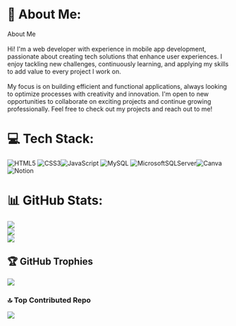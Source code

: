 # 💫 About Me:
About Me<br><br>Hi! I'm a web developer with experience in mobile app development, passionate about creating tech solutions that enhance user experiences. I enjoy tackling new challenges, continuously learning, and applying my skills to add value to every project I work on.<br><br>My focus is on building efficient and functional applications, always looking to optimize processes with creativity and innovation. I'm open to new opportunities to collaborate on exciting projects and continue growing professionally. Feel free to check out my projects and reach out to me!

# 💻 Tech Stack:
![HTML5](https://img.shields.io/badge/html5-%23E34F26.svg?style=for-the-badge&logo=html5&logoColor=white) ![CSS3](https://img.shields.io/badge/css3-%231572B6.svg?style=for-the-badge&logo=css3&logoColor=white)![JavaScript](https://img.shields.io/badge/javascript-%23323330.svg?style=for-the-badge&logo=javascript&logoColor=%23F7DF1E) ![MySQL](https://img.shields.io/badge/mysql-4479A1.svg?style=for-the-badge&logo=mysql&logoColor=white)  ![MicrosoftSQLServer](https://img.shields.io/badge/Microsoft%20SQL%20Server-CC2927?style=for-the-badge&logo=microsoft%20sql%20server&logoColor=white)![Canva](https://img.shields.io/badge/Canva-%2300C4CC.svg?style=for-the-badge&logo=Canva&logoColor=white)  ![Notion](https://img.shields.io/badge/Notion-%23000000.svg?style=for-the-badge&logo=notion&logoColor=white) 
# 📊 GitHub Stats:
![](https://github-readme-stats.vercel.app/api?username=JonathanCorreaC&theme=dark&hide_border=true&include_all_commits=true&count_private=true)<br/>
![](https://github-readme-streak-stats.herokuapp.com/?user=JonathanCorreaC&theme=dark&hide_border=true)<br/>
![](https://github-readme-stats.vercel.app/api/top-langs/?username=JonathanCorreaC&theme=dark&hide_border=true&include_all_commits=true&count_private=true&layout=compact)

## 🏆 GitHub Trophies
![](https://github-profile-trophy.vercel.app/?username=JonathanCorreaC&theme=gruvbox&no-frame=false&no-bg=false&margin-w=4)

### 🔝 Top Contributed Repo
![](https://github-contributor-stats.vercel.app/api?username=JonathanCorreaC&limit=5&theme=dark&combine_all_yearly_contributions=true)



